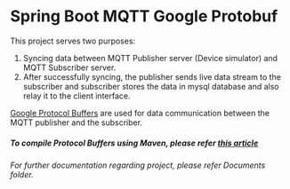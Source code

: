 # Spring Boot MQTT Google Protobuf

This project serves two purposes:
1. Syncing data between MQTT Publisher server (Device simulator) and MQTT Subscriber server.
2. After successfully syncing, the publisher sends live data stream to the subscriber and subscriber stores the data in mysql database and also relay it to the client interface. 

[Google Protocol Buffers](https://developers.google.com/protocol-buffers/docs/javatutorial) are used for data communication between the MQTT publisher and the subscriber.

##### To compile Protocol Buffers using Maven, please refer [this article](https://dzone.com/articles/compile-protocol-buffers-using-maven)

_For further documentation regarding project, please refer Documents folder._
